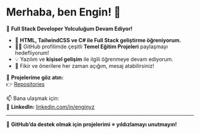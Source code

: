 ﻿# Merhaba, ben Engin! 👋  

🚀 **Full Stack Developer Yolculuğum Devam Ediyor!**  

- 🌱 **HTML, TailwindCSS ve C# ile Full Stack geliştirme öğreniyorum.**  
- 👨‍💻 GitHub profilimde çeşitli **Temel Eğitim Projeleri** paylaşmayı hedefliyorum!  
- 💡 Yazılım ve **kişisel gelişim** ile ilgili öğrenmeye devam ediyorum.  
- 💭 Fikir ve önerilere her zaman açığım, mesaj atabilirsiniz!

📌 **Projelerime göz atın:**  
👉 [Repositories](https://github.com/enginyz?tab=repositories)  

📫 Bana ulaşmak için:  
💼 **LinkedIn:** [linkedin.com/in/enginyz](https://linkedin.com/in/enginyz)  

---

🌟 **GitHub’da destek olmak için projelerimi ⭐ yıldızlamayı unutmayın!**  



